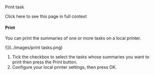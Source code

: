 Print task

Click here to see this page in full context

####  Print

You can print the summaries of one or more tasks on a local printer.

![](../images/print tasks.png)

  1. Tick the checkbox to select the tasks whose summaries you want to print then press the Print button. 
  2. Configure your local printer settings, then press OK. 

